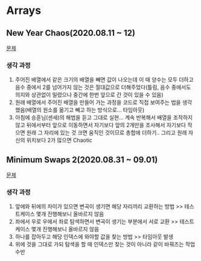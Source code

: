 # Arrays

## New Year Chaos(2020.08.11 ~ 12)

[문제]([https://www.hackerrank.com/challenges/new-year-chaos/problem?h_l=interview&playlist_slugs%5B%5D=interview-preparation-kit&playlist_slugs%5B%5D=arrays](https://www.hackerrank.com/challenges/new-year-chaos/problem?h_l=interview&playlist_slugs[]=interview-preparation-kit&playlist_slugs[]=arrays))

### 생각 과정
1. 주어진 배열에서 같은 크기의 배열을 빼면 값이 나오는데 이 때 양수는 모두 더하고 음수 중에서 2를 넘어가지 않는 것은 절대값으로 더해주었다(틀림, 음수 중에서도 의지와 상관없이 밀렸으나 중간에 한번 앞으로 간 것이 있을 수 있음)
2. 원래 배열에서 주어진 배열을 만들어 가는 과정을 코드로 직접 보여주는 법을 생각했음(배열의 원소를 옮기고 빼고 하는 방식으로... 타임아웃)
3. 아침에 승훈님(센세)의 해법을 듣고 그대로 실현... 계속 반복해서 배열을 조작하지 않고 뒤에서부터 앞으로 이동하면서 자기보다 앞의 2개만을 조사해서 자기보다 작으면 원래 그 자리에 있는 것 크면 움직인 것이므로 총합에 더하기.. 그리고 원래 자신의 위치보다 2가 많으면 Chaotic 

## Minimum Swaps 2(2020.08.31 ~ 09.01)
[문제]([https://www.hackerrank.com/challenges/minimum-swaps-2/problem?h_l=interview&playlist_slugs%5B%5D=interview-preparation-kit&playlist_slugs%5B%5D=arrays])

### 생각 과정
1. 앞에와 뒤에의 차이가 있으면 변곡이 생기면 해당 자리끼리 교환하는 방법 >> 테스트케이스 몇개 진행해보니 올바르지 않음
2. 좌에서 우로 우에서 좌로 탐색하면서 변곡이 생기는 부분에서 서로 교환 >> 테스트케이스 몇개 진행해보니 올바르지 않음
3. 하나를 잡아두고 해당 인덱스에 와야할 값을 찾는 방법 >> 타임아웃 발생
4. 위에 것을 그대로 가되 탐색을 할 때 인덱스만 찾는 것이 아니라 같이 바꿔즈는 작업 수반